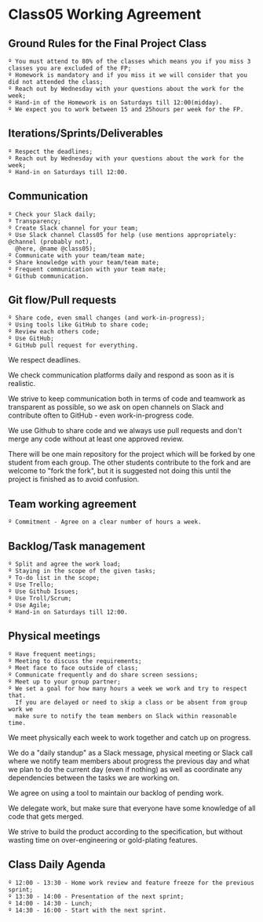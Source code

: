 # Class05 Working Agreement

## Ground Rules for the Final Project Class
```text
º You must attend to 80% of the classes which means you if you miss 3 classes you are excluded of the FP;
º Homework is mandatory and if you miss it we will consider that you did not attended the class;
º Reach out by Wednesday with your questions about the work for the week;
º Hand-in of the Homework is on Saturdays till 12:00(midday).
º We expect you to work between 15 and 25hours per week for the FP.
```

## Iterations/Sprints/Deliverables

```text
º Respect the deadlines;
º Reach out by Wednesday with your questions about the work for the week;
º Hand-in on Saturdays till 12:00.
```

## Communication

```text
º Check your Slack daily;
º Transparency;
º Create Slack channel for your team;
º Use Slack channel Class05 for help (use mentions appropriately: @channel (probably not), 
  @here, @name @class05);
º Communicate with your team/team mate;
º Share knowledge with your team/team mate;
º Frequent communication with your team mate;
º Github communication.
```

## Git flow/Pull requests

```text
º Share code, even small changes (and work-in-progress);
º Using tools like GitHub to share code;
º Review each others code;
º Use GitHub;
º GitHub pull request for everything.
```

We respect deadlines.

We check communication platforms daily and respond as soon as it is realistic.

We strive to keep communication both in terms of code and teamwork as transparent as possible, so we ask on open channels on Slack and contribute often to GitHub - even work-in-progress code.

We use Github to share code and we always use pull requests and don't merge any code without at least one approved review.

There will be one main repository for the project which will be forked by one student from each group. The other students contribute to the fork and are welcome to "fork the fork", but it is suggested not doing this until the project is finished as to avoid confusion.

## Team working agreement

```text
º Commitment - Agree on a clear number of hours a week.
```

## Backlog/Task management

```text
º Split and agree the work load;
º Staying in the scope of the given tasks;
º To-do list in the scope;
º Use Trello;
º Use Github Issues;
º Use Troll/Scrum;
º Use Agile;
º Hand-in on Saturdays till 12:00.
```

## Physical meetings

```text
º Have frequent meetings;
º Meeting to discuss the requirements;
º Meet face to face outside of class;
º Communicate frequently and do share screen sessions;
º Meet up to your group partner;
º We set a goal for how many hours a week we work and try to respect that.
  If you are delayed or need to skip a class or be absent from group work we
  make sure to notify the team members on Slack within reasonable time.
```

We meet physically each week to work together and catch up on progress.

We do a "daily standup" as a Slack message, physical meeting or Slack call where we notify team members about progress the previous day and what we plan to do the current day (even if nothing) as well as coordinate any dependencies between the tasks we are working on.

We agree on using a tool to maintain our backlog of pending work.

We delegate work, but make sure that everyone have some knowledge of all code that gets merged.

We strive to build the product according to the specification, but without wasting time on over-engineering or gold-plating features.


## Class Daily Agenda

```text
º 12:00 - 13:30 - Home work review and feature freeze for the previous sprint;
º 13:30 - 14:00 - Presentation of the next sprint;
º 14:00 - 14:30 - Lunch;
º 14:30 - 16:00 - Start with the next sprint.
```

